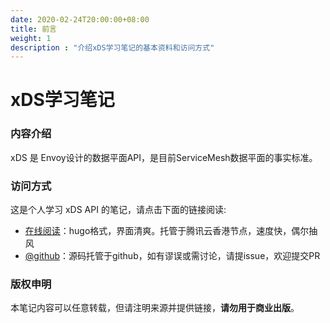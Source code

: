 ```yaml
---
date: 2020-02-24T20:00:00+08:00
title: 前言
weight: 1
description : "介绍xDS学习笔记的基本资料和访问方式"
---
```


# xDS学习笔记

### 内容介绍

xDS 是 Envoy设计的数据平面API，是目前ServiceMesh数据平面的事实标准。

### 访问方式

这是个人学习 xDS API 的笔记，请点击下面的链接阅读:

- [在线阅读](https://skyao.io/learning-xds/)：hugo格式，界面清爽。托管于腾讯云香港节点，速度快，偶尔抽风
- [@github](https://github.com/skyao/learning-xds/)：源码托管于github，如有谬误或需讨论，请提issue，欢迎提交PR

### 版权申明

本笔记内容可以任意转载，但请注明来源并提供链接，**请勿用于商业出版**。

